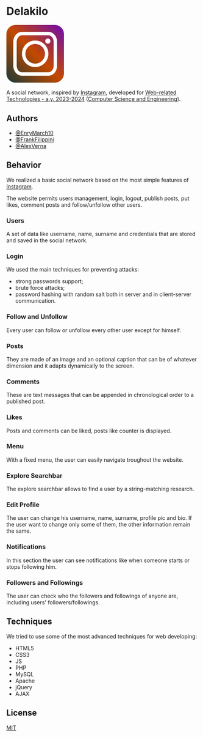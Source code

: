 # Delakilo

<img src="resources/icons/logo.svg" alt="Delakilo logo" width="30%"/>

A social network, inspired by [Instagram](https://www.instagram.com/), developed for
[Web-related Technologies - a.y. 2023-2024](https://www.unibo.it/en/teaching/course-unit-catalogue/course-unit/2023/378225)
([Computer Science and Engineering](https://corsi.unibo.it/1cycle/ComputerScienceEngineering)).

## Authors

- [@EnryMarch10](https://github.com/EnryMarch10)
- [@FrankFilippini](https://github.com/FrankFilippini)
- [@AlexVerna](https://github.com/AlexVerna)

## Behavior

We realized a basic social network based on the most simple features of [Instagram](https://www.instagram.com/).

The website permits users management, login, logout, publish posts, put likes, comment posts and follow/unfollow other users.

### Users

A set of data like username, name, surname and credentials that are stored and saved in the social network.

### Login

We used the main techniques for preventing attacks:
- strong passwords support;
- brute force attacks;
- password hashing with random salt both in server and in client-server communication.

### Follow and Unfollow

Every user can follow or unfollow every other user except for himself.

### Posts

They are made of an image and an optional caption that can be of whatever dimension and it adapts dynamically to the screen.

### Comments

These are text messages that can be appended in chronological order to a published post.

### Likes

Posts and comments can be liked, posts like counter is displayed.

### Menu

With a fixed menu, the user can easily navigate troughout the website.

### Explore Searchbar

The explore searchbar allows to find a user by a string-matching research.

### Edit Profile

The user can change his username, name, surname, profile pic and bio. If the user want to change only some of them, the other information remain the same.

### Notifications

In this section the user can see notifications like when someone starts or stops following him.

### Followers and Followings

The user can check who the followers and followings of anyone are, including users' followers/followings. 

## Techniques

We tried to use some of the most advanced techniques for web developing:
- HTML5
- CSS3
- JS
- PHP
- MySQL
- Apache
- jQuery
- AJAX

## License

[MIT](https://choosealicense.com/licenses/mit/)
